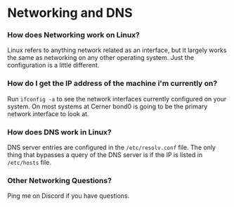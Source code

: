 # Networking and DNS

### How does Networking work on Linux?

Linux refers to anything network related as an interface, but it largely works the same as networking on any other operating system. Just the configuration is a little different.

### How do I get the IP address of the machine i'm currently on?

Run `ifconfig -a` to see the network interfaces currently configured on your system. On most systems at Cerner bond0 is going to be the primary network interface to look at.&#x20;

### How does DNS work in Linux?

DNS server entries are configured in the `/etc/resolv.conf` file. The only thing that bypasses a query of the DNS server is if the IP is listed in `/etc/hosts` file.

### Other Networking Questions?&#x20;

Ping me on Discord if you have questions.&#x20;
